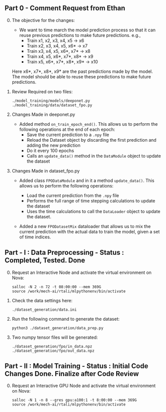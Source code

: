 ## Part 0 - Comment Request from Ethan

0. The objective for the changes:
    - We want to time march the model prediction process so that it can reuse previous predictions to make future predictions. e.g.,
        - Train x1, x2, x3, x4, x5 -> x6
        - Train x2, x3, x4, x5, x6* -> x7
        - Train x3, x4, x5, x6*, x7* -> x8
        - Train x4, x5, x6*, x7*, x8* -> x9
        - Train x5, x6*, x7*, x8*, x9* -> x10

    Here x6*, x7*, x8*, x9* are the past predictions made by the model. The model should be able to reuse these predictions to make future predictions.

1. Review Required on two files:
    ```
    ./model_training/models/deeponet.py
    ./model_training/data/dataset_fpo.py
    ```

2. Changes Made in deeponet.py
    - Added method ```on_train_epoch_end()```. This allows us to perform the following operations at the end of each epoch:
        - Save the current prediction to a ```.npy``` file
        - Reload the Dataset object by discarding the first prediction and adding the new prediction
        - Do it every 100 epochs
        - Calls an ```update_data()``` method in the ```DataModule``` object to update the dataset

3. Changes Made in dataset_fpo.py
    - Added class ```FPODataModule``` and in it a method ```update_data()```. This allows us to perform the following operations:
        - Load the current prediction from the ```.npy``` file
        - Performs the full range of time stepping calculations to update the dataset
        - Uses the time calculations to call the ```DataLoader``` object to update the dataset.

    - Added a new ```FPODatasetMix``` dataloader that allows us to mix the current prediction with the actual data to train the model, given a set of time indices.

## Part - I : Data Preprocessing - Status : Completed, Tested. Done

0. Request an Interactive Node and activate the virtual environment on Nova:
    ```
    salloc -N 2 -n 72 -t 08:00:00 --mem 369G
    source /work/mech-ai/rtali/mlpythonenv/bin/activate
    ```

1. Check the data settings here:
    ```
    ./dataset_generation/data.ini
    ```
2. Run the following command to generate the dataset:
    ```
    python3 ./dataset_generation/data_prep.py
    ```

3. Two numpy tensor files will be generated:
    ```
    ./dataset_generation/fpo/in_data.npz
    ./dataset_generation/fpo/out_data.npz
    ```

## Part - II : Model Training - Status : Initial Code Changes Done. Finalize after Code Review

0. Request an Interactive GPU Node and activate the virtual environment on Nova:
    ```
    salloc -N 1 -n 8 --gres gpu:a100:1 -t 8:00:00 --mem 369G
    source /work/mech-ai/rtali/mlpythonenv/bin/activate
    ```
